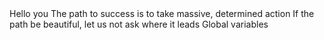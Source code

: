 <o>
Hello you
The path to success is to take massive, determined action
If the path be beautiful, let us not ask where it leads
Global variables
